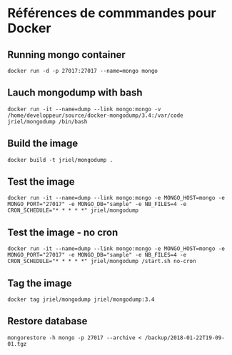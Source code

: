 # Références de commmandes pour Docker


## Running mongo container
```
docker run -d -p 27017:27017 --name=mongo mongo
```


## Lauch mongodump with bash
```
docker run -it --name=dump --link mongo:mongo -v /home/developpeur/source/docker-mongodump/3.4:/var/code jriel/mongodump /bin/bash
```

## Build the image
```
docker build -t jriel/mongodump .
```

## Test the image
```
docker run -it --name=dump --link mongo:mongo -e MONGO_HOST=mongo -e MONGO_PORT="27017" -e MONGO_DB="sample" -e NB_FILES=4 -e CRON_SCHEDULE="* * * * *" jriel/mongodump
```

## Test the image - no cron
```
docker run -it --name=dump --link mongo:mongo -e MONGO_HOST=mongo -e MONGO_PORT="27017" -e MONGO_DB="sample" -e NB_FILES=4 -e CRON_SCHEDULE="* * * * *" jriel/mongodump /start.sh no-cron
```

## Tag the image
```
docker tag jriel/mongodump jriel/mongodump:3.4
```

## Restore database
```
mongorestore -h mongo -p 27017 --archive < /backup/2018-01-22T19-09-01.tgz
```
